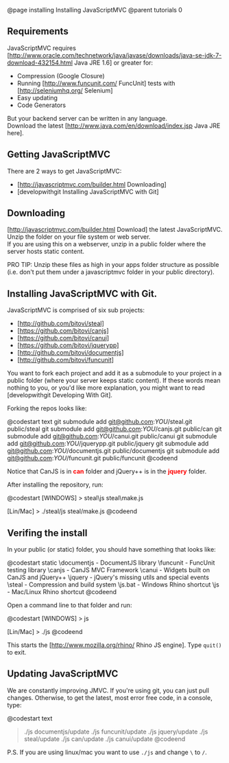 @page installing Installing JavaScriptMVC
@parent tutorials 0

## Requirements

JavaScriptMVC requires [http://www.oracle.com/technetwork/java/javase/downloads/java-se-jdk-7-download-432154.html Java JRE 1.6] or greater for:

 - Compression (Google Closure)
 - Running [http://www.funcunit.com/ FuncUnit] tests with [http://seleniumhq.org/ Selenium]
 - Easy updating
 - Code Generators

But your backend server can be written in any language.  
Download the latest [http://www.java.com/en/download/index.jsp Java JRE here].

## Getting JavaScriptMVC

There are 2 ways to get JavaScriptMVC:

 - [http://javascriptmvc.com/builder.html Downloading]
 - [developwithgit Installing JavaScriptMVC with Git]

## Downloading

[http://javascriptmvc.com/builder.html Download] the latest JavaScriptMVC. 
Unzip the folder on your file system or web server.  
If you are using this on a webserver, 
unzip in a public folder where the server hosts static content.  
	
<div class='whisper'>PRO TIP: 
  Unzip these files as
  high in your apps folder structure as possible (i.e. don't
  put them under a javascriptmvc folder in your public directory).
</div>

## Installing JavaScriptMVC with Git.

JavaScriptMVC is comprised of six sub projects:

 - [http://github.com/bitovi/steal]
 - [https://github.com/bitovi/canjs]
 - [https://github.com/bitovi/canui]
 - [https://github.com/bitovi/jquerypp]
 - [http://github.com/bitovi/documentjs]
 - [http://github.com/bitovi/funcunit]

You want to fork each project and add it as a submodule to your project 
in a public folder (where your server keeps static content).
If these words mean nothing to you, or you'd like more 
explanation, you might want to read
[developwithgit Developing With Git].

Forking the repos looks like:

@codestart text
git submodule add git@github.com:_YOU_/steal.git public/steal
git submodule add git@github.com:_YOU_/canjs.git public/can
git submodule add git@github.com:_YOU_/canui.git public/canui
git submodule add git@github.com:_YOU_/jquerypp.git public/jquery
git submodule add git@github.com:_YOU_/documentjs.git public/documentjs
git submodule add git@github.com:_YOU_/funcunit.git public/funcunit
@codeend

Notice that CanJS is in <b style='font-size: 14px;color: red'>can</b> folder and
jQuery++ is in the <b style='font-size: 14px;color: red'>jquery</b> folder.  

After installing the repository, run:

@codestart
[WINDOWS] > steal\js steal\make.js

[Lin/Mac] > ./steal/js steal/make.js
@codeend

## Verifing the install

In your public (or static) folder, you should have something that looks like:

@codestart
static
  \documentjs - DocumentJS library
  \funcunit   - FuncUnit testing library
  \canjs      - CanJS MVC Framework
  \canui      - Widgets built on CanJS and jQuery++
  \jquery     - jQuery's missing utils and special events
  \steal      - Compression and build system
  \js.bat     - Windows Rhino shortcut
  \js         - Mac/Linux Rhino shortcut
@codeend


Open a command line to that folder and run:

@codestart
[WINDOWS] > js

[Lin/Mac] > ./js
@codeend

This starts the [http://www.mozilla.org/rhino/ Rhino JS engine].  Type <code>quit()</code> to exit.

## Updating JavaScriptMVC

We are constantly improving JMVC.  If you're using git, you can
just pull changes.  Otherwise, to get the latest, most
error free code, in a console, type:

@codestart text
> ./js documentjs/update
> ./js funcunit/update
> ./js jquery/update
> ./js steal/update
> ./js can/update
> ./js canui/update
@codeend
<div class='whisper'>
	P.S. If you are using linux/mac you
	want to use <code>./js</code> and change <code>\</code> 
	to <code>/</code>.
</div>

